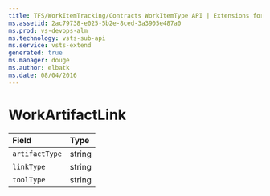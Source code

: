 ```yaml
---
title: TFS/WorkItemTracking/Contracts WorkItemType API | Extensions for Visual Studio Team Services
ms.assetid: 2ac79738-e025-5b2e-8ced-3a3905e487a0
ms.prod: vs-devops-alm
ms.technology: vsts-sub-api
ms.service: vsts-extend
generated: true
ms.manager: douge
ms.author: elbatk
ms.date: 08/04/2016
---
```


# WorkArtifactLink

| Field        | Type
| :----------- | :--------
| <code>artifactType</code> | string
| <code>linkType</code> | string
| <code>toolType</code> | string
